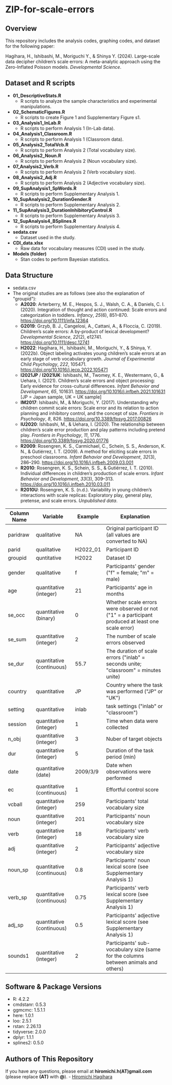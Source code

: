 ZIP-for-scale-errors
====


## Overview
This repository includes the analysis codes, graphing codes, and dataset for the following paper:

Hagihara, H., Ishibashi, M., Moriguchi Y., & Shinya Y. (2024). Large-scale data decipher children’s scale errors: A meta-analytic approach using the Zero-Inflated Poisson models. _Developmental Science_.

## Dataset and R scripts
- **01_DescriptiveStats.R**
  - R scripts to analyze the sample characteristics and experimental manipulations.
- **02_SchematicFigures.R**
  - R scripts to create Figure 1 and Supplementary Figure s1.
- **03_Analysis1_InLab.R**
  - R scripts to perform Analysis 1 (In-Lab data).
- **04_Analysis1_Classroom.R**
  - R scripts to perform Analysis 1 (Classroom data).
- **05_Analysis2_TotalVcb.R**
  - R scripts to perform Analysis 2 (Total vocabulary size).
- **06_Analysis2_Noun.R**
  - R scripts to perform Analysis 2 (Noun vocabulary size).
- **07_Analysis2_Verb.R**
  - R scripts to perform Analysis 2 (Verb vocabulary size).
- **08_Analysis2_Adj.R**
  - R scripts to perform Analysis 2 (Adjective vocabulary size).
- **09_SupAnalysis1_SpWords.R**
  - R scripts to perform Supplementary Analysis 1.
- **10_SupAnalysis2_DurationGender.R**
  - R scripts to perform Supplementary Analysis 2.
- **11_SupAnalysis3_DurationInhibitoryControl.R**
  - R scripts to perform Supplementary Analysis 3.
- **12_SupAnalysis4_BSplines.R**
  - R scripts to perform Supplementary Analysis 4.
- **sedata.csv**
  - Dataset used in the study.
- **CDI_data.xlsx**
  - Raw data for vocabulary measures (CDI) used in the study.
- **Models (folder)**
  - Stan codes to perform Bayesian statistics.


## Data Structure
- sedata.csv
- The original studies are as follows (see also the explanation of "groupid"):
  - **A2020**: Arterberry, M. E., Hespos, S. J., Walsh, C. A., & Daniels, C. I. (2020). Integration of thought and action continued: Scale errors and categorization in toddlers. *Infancy*, *25*(6), 851–870. https://doi.org/10.1111/infa.12364
  - **G2019**: Grzyb, B. J., Cangelosi, A., Cattani, A., & Floccia, C. (2019). Children’s scale errors: A by‐product of lexical development? *Developmental Science*, *22*(2), e12741. https://doi.org/10.1111/desc.12741
  - **H2022**: Hagihara, H., Ishibashi, M., Moriguchi, Y., & Shinya, Y. (2022b). Object labeling activates young children’s scale errors at an early stage of verb vocabulary growth. *Journal of Experimental Child Psychology*, *222*, 105471. https://doi.org/10.1016/j.jecp.2022.105471
  - **I2021JP** / **I2021UK**: Ishibashi, M., Twomey, K. E., Westermann, G., & Uehara, I. (2021). Children’s scale errors and object processing: Early evidence for cross-cultural differences. *Infant Behavior and Development*, *65*, 101631. https://doi.org/10.1016/j.infbeh.2021.101631 [JP = Japan sample, UK = UK sample]
  - **IM2017**: Ishibashi, M., & Moriguchi, Y. (2017). Understanding why children commit scale errors: Scale error and its relation to action planning and inhibitory control, and the concept of size. *Frontiers in Psychology*, *8*, 826. https://doi.org/10.3389/fpsyg.2017.00826
  - **IU2020**: Ishibashi, M., & Uehara, I. (2020). The relationship between children’s scale error production and play patterns including pretend play. *Frontiers in Psychology*, *11*, 1776. https://doi.org/10.3389/fpsyg.2020.01776
  - **R2009**: Rosengren, K. S., Carmichael, C., Schein, S. S., Anderson, K. N., & Gutiérrez, I. T. (2009). A method for eliciting scale errors in preschool classrooms. *Infant Behavior and Development*, *32*(3), 286–290. https://doi.org/10.1016/j.infbeh.2009.03.001
  - **R2010**: Rosengren, K. S., Schein, S. S., & Gutiérrez, I. T. (2010). Individual differences in children’s production of scale errors. *Infant Behavior and Development*, *33*(3), 309–313. https://doi.org/10.1016/j.infbeh.2010.03.011
  - **R2010U**: Rosengren, K. S. (n.d.). Variability in young children’s interactions with scale replicas: Exploratory play, general play, pretense, and scale errors. *Unpublished data*.

| Column Name | Variable                | Example   | Explanation                                                                                       |
| ----        | ----                    | ----      | ----                                                                                              |
| paridraw    |qualitative              | NA        | Original participant ID (all values are converted to NA)                                          |    
| parid       |qualitative              | H2022_01  | Participant ID                                                                                    |
| groupid     |quntitative              | H2022     | Dataset ID                                                                                        | 
| gender      |qualitative              | f         | Participants' gender ("f" = female; "m" = male)                                                   |
| age         |quantitative (integer)   | 21        | Participants' age in months                                                                       | 
| se_occ      |quantitative (binary)    | 0         | Whether scale errors were observed or not ("1" = a participant produced at least one scale error) |
| se_sum      |quantitative (integer)   | 2         | The number of scale errors observed                                                               |
| se_dur      |quantitative (continuous)| 55.7      | The duration of scale errors ("inlab" = seconds unite; "classroom" = minutes unite)               |
| country     |quantitative             | JP        | Country where the task was performed ("JP" or "UK")                                               |
| setting     |quantitative             | inlab     | task settings ("inlab" or "classroom")                                                            |
| session     |quantitative (integer)   | 1         | Time when data were collected                                                                     |
| n_obj       |quantitative (integer)   | 3         | Nuber of target objects                                                                           |
| dur         |quantitative (integer)   | 5         | Duration of the task period (min)                                                                 |
| date        |quantitative (date)      | 2009/3/9  | Date when observations were performed                                                             |
| ec          |quantitative (continuous)| 1         | Effortful control score                                                                           |
| vcball      |quantitative (integer)   | 259       | Participants' total vocabulary size                                                               |
| noun        |quantitative (integer)   | 201       | Participants' noun vocabulary size                                                                |
| verb        |quantitative (integer)   | 18        | Participants' verb vocabulary size                                                                |
| adj         |quantitative (integer)   | 2         | Participants' adjective vocabulary size                                                           |
| noun_sp     |quantitative (continuous)| 0.8       | Participants' noun lexical score (see Supplementary Analysis 1)                                   |
| verb_sp     |quantitative (continuous)| 0.75      | Participants' verb lexical score (see Supplementary Analysis 1)                                   |
| adj_sp      |quantitative (continuous)| 0.5       | Participants' adjective lexical score (see Supplementary Analysis 1)                              |
| sounds1     |quantitative (integer)   | 2         | Participants' sub-vocabulary size (same for the columns between animals and others)               |


## Software & Package Versions
- R: 4.2.2
- cmdstanr: 0.5.3
- ggmcmc: 1.5.1.1
- here: 1.0.1
- loo: 2.5.1
- rstan: 2.26.13
- tidyverse: 2.0.0
- dplyr: 1.1.1
- splines2: 0.5.0

  
## Authors of This Repository
If you have any questions, please email at **hiromichi.h(AT)gmail.com** (please replace **(AT)** with **@**).	- [Hiromichi Hagihara](https://github.com/hagi-hara) 
